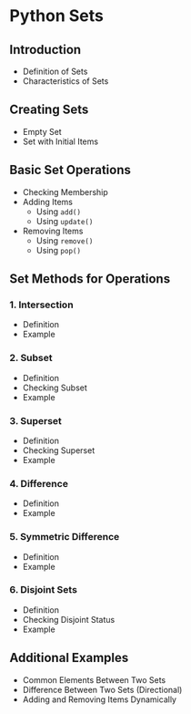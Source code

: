 # Python Sets

## Introduction
- Definition of Sets
- Characteristics of Sets

## Creating Sets
- Empty Set
- Set with Initial Items

## Basic Set Operations
- Checking Membership
- Adding Items
  - Using `add()`
  - Using `update()`
- Removing Items
  - Using `remove()`
  - Using `pop()`

## Set Methods for Operations
### 1. Intersection
- Definition
- Example

### 2. Subset
- Definition
- Checking Subset
- Example

### 3. Superset
- Definition
- Checking Superset
- Example

### 4. Difference
- Definition
- Example

### 5. Symmetric Difference
- Definition
- Example

### 6. Disjoint Sets
- Definition
- Checking Disjoint Status
- Example

## Additional Examples
- Common Elements Between Two Sets
- Difference Between Two Sets (Directional)
- Adding and Removing Items Dynamically
